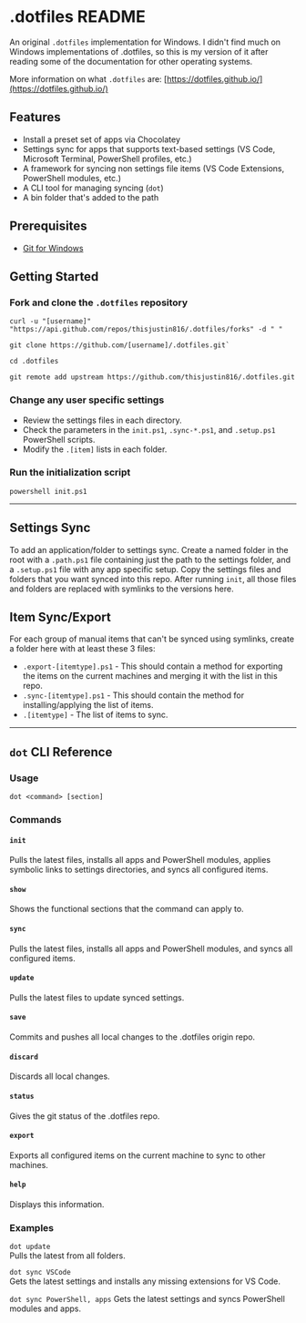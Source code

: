 # .dotfiles README

An original `.dotfiles` implementation for Windows. I didn't find much on Windows implementations of .dotfiles, so this is my version of it after reading some of the documentation for other operating systems.

More information on what `.dotfiles` are: [https://dotfiles.github.io/](https://dotfiles.github.io/)

## Features

- Install a preset set of apps via Chocolatey
- Settings sync for apps that supports text-based settings (VS Code, Microsoft Terminal, PowerShell profiles, etc.)
- A framework for syncing non settings file items (VS Code Extensions, PowerShell modules, etc.)
- A CLI tool for managing syncing (`dot`)
- A bin folder that's added to the path

## Prerequisites

- [Git for Windows](https://git-scm.com/download/win)

## Getting Started

### Fork and clone the `.dotfiles` repository

```batch
curl -u "[username]" "https://api.github.com/repos/thisjustin816/.dotfiles/forks" -d " "

git clone https://github.com/[username]/.dotfiles.git`

cd .dotfiles

git remote add upstream https://github.com/thisjustin816/.dotfiles.git
```

### Change any user specific settings

- Review the settings files in each directory.
- Check the parameters in the `init.ps1`, `.sync-*.ps1`, and `.setup.ps1` PowerShell scripts.
- Modify the `.[item]` lists in each folder.

### Run the initialization script

`powershell init.ps1`

---

## Settings Sync

To add an application/folder to settings sync. Create a named folder in the root with a `.path.ps1` file containing just the path to the settings folder, and a `.setup.ps1` file with any app specific setup. Copy the settings files and folders that you want synced into this repo. After running `init`, all those files and folders are replaced with symlinks to the versions here.

## Item Sync/Export

For each group of manual items that can't be synced using symlinks, create a folder here with at least these 3 files:

- `.export-[itemtype].ps1` - This should contain a method for exporting the items on the current machines and merging it with the list in this repo.
- `.sync-[itemtype].ps1` - This should contain the method for installing/applying the list of items.
- `.[itemtype]` - The list of items to sync.

---

## `dot` CLI Reference

### Usage

`dot <command> [section]`

### Commands

#### `init`

Pulls the latest files, installs all apps and PowerShell modules, applies symbolic links to settings directories, and syncs all configured items.

#### `show`

Shows the functional sections that the command can apply to.

#### `sync`

Pulls the latest files, installs all apps and PowerShell modules, and syncs all configured items.

#### `update`

Pulls the latest files to update synced settings.

#### `save`

Commits and pushes all local changes to the .dotfiles origin repo.

#### `discard`

Discards all local changes.

#### `status`

Gives the git status of the .dotfiles repo.

#### `export`

Exports all configured items on the current machine to sync to other machines.

#### `help`

Displays this information.

### Examples

`dot update`  
Pulls the latest from all folders.

`dot sync VSCode`  
Gets the latest settings and installs any missing extensions for VS Code.

`dot sync PowerShell, apps`
Gets the latest settings and syncs PowerShell modules and apps.

